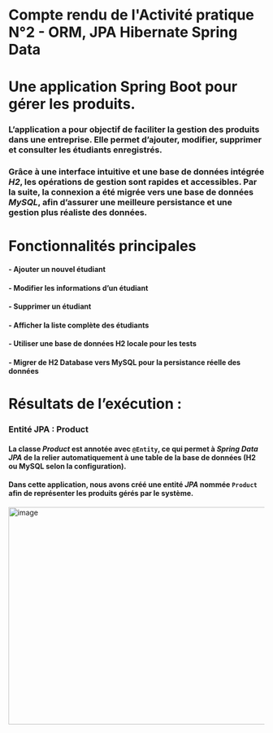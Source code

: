 # Compte rendu de l'Activité pratique N°2 - ORM, JPA Hibernate Spring Data

# Une application Spring Boot pour gérer les produits.
### L’application a pour objectif de faciliter la gestion des produits dans une entreprise. Elle permet d’ajouter, modifier, supprimer et consulter les étudiants enregistrés.  
### Grâce à une interface intuitive et une base de données intégrée *H2*, les opérations de gestion sont rapides et accessibles. Par la suite, la connexion a été migrée vers une base de données *MySQL*, afin d’assurer une meilleure persistance et une gestion plus réaliste des données.

# Fonctionnalités principales
#### - Ajouter un nouvel étudiant  
#### - Modifier les informations d’un étudiant  
#### - Supprimer un étudiant  
#### - Afficher la liste complète des étudiants  
#### - Utiliser une base de données **H2** locale pour les tests  
#### - Migrer de **H2 Database** vers **MySQL** pour la persistance réelle des données

# Résultats de l’exécution :
### Entité JPA : Product
#### La classe *Product* est annotée avec `@Entity`, ce qui permet à *Spring Data JPA* de la relier automatiquement à une table de la base de données (H2 ou MySQL selon la configuration).
#### Dans cette application, nous avons créé une entité *JPA* nommée `Product` afin de représenter les produits gérés par le système.

<img width="959" height="427" alt="image" src="https://github.com/user-attachments/assets/126a4b14-1fa3-4e8e-be96-fe5166a63959" />






